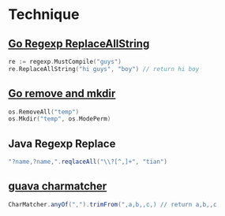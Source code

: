 # Technique

## [Go Regexp ReplaceAllString](https://golang.org/pkg/regexp/#example_Regexp_ReplaceAllString)

```Go
re := regexp.MustCompile("guys")
re.ReplaceAllString("hi guys", "boy") // return hi boy
```

## [Go remove and mkdir](https://golang.google.cn/pkg/os/#Mkdir)

```Go
os.RemoveAll("temp")
os.Mkdir("temp", os.ModePerm)
```
  
## Java Regexp Replace

```Java
"?name,?name,".reqlaceAll("\\?[^,]+", "tian")
```

## [guava charmatcher](https://github.com/google/guava/wiki/StringsExplained#charmatcher)

```Java
CharMatcher.anyOf(",").trimFrom(",a,b,,c,) // return a,b,,c
```

